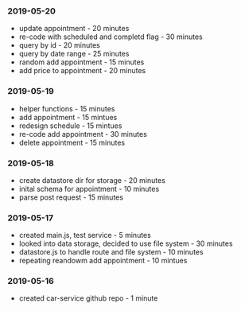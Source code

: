 ### 2019-05-20
- update appointment - 20 minutes
- re-code with scheduled and completd flag - 30 minutes
- query by id - 20 minutes
- query by date range - 25 minutes
- random add appointment - 15 minutes
- add price to appointment - 20 minutes

### 2019-05-19
-  helper functions - 15 minutes
-  add appointment - 15 mintues
-  redesign schedule - 15 mintues
-  re-code add appointment - 30 minutes
-  delete appointment - 15 minutes

### 2019-05-18
-  create datastore dir for storage - 20 minutes
-  inital schema for appointment - 10 minutes
-  parse post request - 15 minutes

### 2019-05-17
-  created main.js, test service - 5 minutes
-  looked into data storage, decided to use file system - 30 minutes
-  datastore.js to handle route and file system - 10 minutes
-  repeating reandowm add appointment - 10 mintues

### 2019-05-16
-  created car-service github repo - 1 minute
